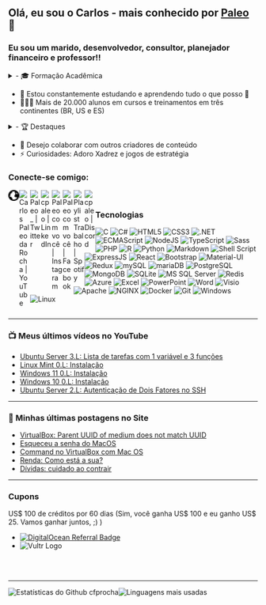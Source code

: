 ## Olá, eu sou o Carlos - mais conhecido por [Paleo][website] 👋

### Eu sou um marido, desenvolvedor, consultor, planejador financeiro e professor!!

<details>
  <summary>- 🎓 Formação Acadêmica</summary>

<!-- FORMACAO:START-->
- Contador
- Analista e Desenvolvedor de Sistemas
- Especialista em Ciências Contábeis
- Especialista em Finanças
- Especialista em Big Data Analytics
- Mestre em Finanças
<!-- FORMACAO:END -->

</details>

<!-- MISCELANEA1:START-->
- 🌱 Estou constantemente estudando e aprendendo tudo o que posso 🤣
- 👨🏻‍🏫 Mais de 20.000 alunos em cursos e treinamentos em três continentes (BR, US e ES)
<!-- MISCELANEA1:END-->

<details>
  <summary>- 🏆 Destaques</summary>

  <!--DESTAQUE:START-->
    - Eleito 3 vezes, umas das 150 pessoas mais influentes do mundo no segmento de tecnologia para pequenas e médias empresas (revista SMB PC Magazine / US)
    - Agraciado com o título de MVP (Profissional mais valioso) pela Microsoft, por 11 anos consecutivos
  <!--DESTAQUE:END-->

</details>

<!--MISCELANEA2:START-->
- 👯 Desejo colaborar com outros criadores de conteúdo
- ⚡ Curiosidades: Adoro Xadrez e jogos de estratégia
<!-- MISCELANEA2:END -->

### Conecte-se comigo:

[<img align="left" alt="carlosfprocha.com.vc" width="22px" src="https://raw.githubusercontent.com/iconic/open-iconic/master/svg/globe.svg" />][website]
[<img align="left" alt="Carlos Paleo da Rocha | YouTube" width="22px" src="https://cdn.simpleicons.org/youtube" />][youtube]
[<img align="left" alt="Paleo_ | Twitter" width="22px" src="https://cdn.simpleicons.org/twitter" />][twitter]
[<img align="left" alt="cpaleo | LinkedIn" width="22px" src="https://cdn.simpleicons.org/linkedin" />][linkedin]
[<img align="left" alt="Paleo com você | Instagram" width="22px" src="https://cdn.simpleicons.org/instagram" />][instagram]
[<img align="left" alt="Paleo com você | Facebook" width="22px" src="https://cdn.simpleicons.org/facebook" />][facebook]
[<img align="left" alt="Playlist Trabalho | Spotify" width="22px" src="https://cdn.simpleicons.org/spotify" />][spotify]
[<img align="left" alt="cpaleo | Discord" width="22px" src="https://cdn.simpleicons.org/discord" />][discord]

<br />

### Tecnologias

<section>
      <img alt="C" src="https://img.shields.io/badge/C-00599C?style=for-the-badge&logo=c&logoColor=white" />
      <img alt="C#" src="https://img.shields.io/badge/C%23-239120?style=for-the-badge&logo=c-sharp&logoColor=white" />
      <img alt="HTML5" src="https://img.shields.io/badge/HTML-239120?style=for-the-badge&logo=html5&logoColor=white" />
      <img alt="CSS3" src="https://img.shields.io/badge/CSS-239120?&style=for-the-badge&logo=css3&logoColor=white" />
      <img alt=".NET" src="https://img.shields.io/badge/.NET-5C2D91?style=for-the-badge&logo=.net&logoColor=white" />
      <img alt="ECMAScript" src="https://img.shields.io/badge/JavaScript-F7DF1E?style=for-the-badge&logo=javascript&logoColor=black" />
      <img alt="NodeJS" src="https://img.shields.io/badge/Node.js-43853D?style=for-the-badge&logo=node.js&logoColor=white" />
      <img alt="TypeScript" src="https://img.shields.io/badge/TypeScript-007ACC?style=for-the-badge&logo=typescript&logoColor=white" />
      <img alt="Sass" src="https://img.shields.io/badge/Sass-CC6699?style=for-the-badge&logo=sass&logoColor=white" />
      <img alt="PHP" src="https://img.shields.io/badge/PHP-777BB4?style=for-the-badge&logo=php&logoColor=white" />
      <img alt="R" src="https://img.shields.io/badge/R-276DC3?style=for-the-badge&logo=r&logoColor=white" />
      <img alt="Python" src="https://img.shields.io/badge/Python-3776AB?style=for-the-badge&logo=python&logoColor=white" />
      <img alt="Markdown" src="https://img.shields.io/badge/Markdown-000000?style=for-the-badge&logo=markdown&logoColor=white" />
      <img alt="Shell Script" src="https://img.shields.io/badge/Shell_Script-121011?style=for-the-badge&logo=gnu-bash&logoColor=white" />
      <img alt="ExpressJS" src="https://img.shields.io/badge/Express.js-404D59?style=for-the-badge" />
      <img alt="React" src="https://img.shields.io/badge/React-20232A?style=for-the-badge&logo=react&logoColor=61DAFB" />
      <img alt="Bootstrap" src="https://img.shields.io/badge/Bootstrap-563D7C?style=for-the-badge&logo=bootstrap&logoColor=white" />
      <img alt="Material-UI" src="https://img.shields.io/badge/Material--UI-0081CB?style=for-the-badge&logo=material-ui&logoColor=white" />
      <img alt="Redux" src="https://img.shields.io/badge/Redux-593D88?style=for-the-badge&logo=redux&logoColor=white" />
      <img alt="mySQL" src="https://img.shields.io/badge/MySQL-00000F?style=for-the-badge&logo=mysql&logoColor=white" />
      <img alt="mariaDB" src="https://img.shields.io/badge/MariaDB-01529E?style=for-the-badge&logo=mariadb&logoColor=white" />
      <img alt="PostgreSQL" src="https://img.shields.io/badge/PostgreSQL-316192?style=for-the-badge&logo=postgresql&logoColor=white" />
      <img alt="MongoDB" src="https://img.shields.io/badge/MongoDB-4EA94B?style=for-the-badge&logo=mongodb&logoColor=white" />
      <img alt="SQLite" src="https://img.shields.io/badge/SQLite-07405E?style=for-the-badge&logo=sqlite&logoColor=white" />
      <img alt="MS SQL Server" src="https://img.shields.io/badge/Microsoft_SQL_Server-CC2927?style=for-the-badge&logo=microsoft-sql-server&logoColor=white" />
      <img alt="Redis" src="https://img.shields.io/badge/Redis-D9281A?style=for-the-badge&logo=redis&logoColor=white" />
      <img alt="Azure" src="https://img.shields.io/badge/Microsoft_Azure-0089D6?style=for-the-badge&logo=microsoft-azure&logoColor=white" />
      <img alt="Excel" src="https://img.shields.io/badge/Microsoft_Excel-217346?style=for-the-badge&logo=microsoft-excel&logoColor=white" />
      <img alt="PowerPoint" src="https://img.shields.io/badge/Microsoft_PowerPoint-B7472A?style=for-the-badge&logo=microsoft-powerpoint&logoColor=white" />
      <img alt="Word" src="https://img.shields.io/badge/Microsoft_Word-2B579A?style=for-the-badge&logo=microsoft-word&logoColor=white" />
      <img alt="Visio" src="https://img.shields.io/badge/Microsoft_Visio-3955A3?style=for-the-badgee&logo=microsoft-visio&logoColor=white" />
      <img alt="Apache" src="https://img.shields.io/badge/Apache-CA2136?style=for-the-badge&logo=apache&logoColor=white" />
      <img alt="NGINX" src="https://img.shields.io/badge/Nginx-009639?style=for-the-badge&logo=nginx&logoColor=white" />
      <img alt="Docker" src="https://img.shields.io/badge/Docker-2496ED?style=for-the-badge&logo=docker&logoColor=white" />
      <img alt="Git" src="https://img.shields.io/badge/Git-E34F26?style=for-the-badge&logo=git&logoColor=white" />
      <img alt="Windows" src="https://img.shields.io/badge/Windows-017AD7?style=for-the-badge&logo=windows&logoColor=white" />
      <img alt="Linux" src="https://img.shields.io/badge/Linux-E34F26?style=for-the-badge&logo=linux&logoColor=black" />
</section>

<br />

---

### 📺 Meus últimos vídeos no YouTube
<!-- YOUTUBE:START -->
- [Ubuntu Server 3.L: Lista de tarefas com 1 variável e 3 funções](https://www.youtube.com/watch?v=UovKBFpzlWQ)
- [Linux Mint 0.L: Instalação](https://www.youtube.com/watch?v=p-_5_XSvaz0)
- [Windows 11 0.L: Instalação](https://www.youtube.com/watch?v=6CoFl1WRL6I)
- [Windows 10 0.L: Instalação](https://www.youtube.com/watch?v=uR5w4BkW-P0)
- [Ubuntu Server 2.L: Autenticação de Dois Fatores no SSH](https://www.youtube.com/watch?v=2__eWqmaYF4)
<!-- YOUTUBE:END -->

---

### 📕 Minhas últimas postagens no Site
<!-- SITE:START -->
- [VirtualBox: Parent UUID of medium does not match UUID](https://www.carlosfprocha.com.vc/virtualbox-parent-uuid-of-medium-does-not-match-uuid/?utm_source=rss&utm_medium=rss&utm_campaign=virtualbox-parent-uuid-of-medium-does-not-match-uuid)
- [Esqueceu a senha do MacOS](https://www.carlosfprocha.com.vc/esqueceu-a-senha-do-macos/?utm_source=rss&utm_medium=rss&utm_campaign=esqueceu-a-senha-do-macos)
- [Command no VirtualBox com Mac OS](https://www.carlosfprocha.com.vc/command-no-virtualbox-com-mac-os/?utm_source=rss&utm_medium=rss&utm_campaign=command-no-virtualbox-com-mac-os)
- [Renda: Como está a sua?](https://www.carlosfprocha.com.vc/renda-como-esta-a-sua/?utm_source=rss&utm_medium=rss&utm_campaign=renda-como-esta-a-sua)
- [Dívidas: cuidado ao contrair](https://www.carlosfprocha.com.vc/dividas-cuidado-ao-contrair/?utm_source=rss&utm_medium=rss&utm_campaign=dividas-cuidado-ao-contrair)
<!-- SITE:END -->

---

### Cupons
US$ 100 de créditos por 60 dias (Sim, você ganha US$ 100 e eu ganho US$ 25. Vamos ganhar juntos, ;) )
- [![DigitalOcean Referral Badge](https://web-platforms.sfo2.cdn.digitaloceanspaces.com/WWW/Badge%201.svg)][DigitalOcean]
- [<img align="left" alt="Vultr Logo" src="https://www.vultr.com/media/logo_onwhite.svg" width="200">][Vultr]

<br />
<br />

---

<img align="left" alt="Estatísticas do Github cfprocha" src="https://github-readme-stats.vercel.app/api?username=cfprocha&show_icons=true&hide_border=true&hide=stars,prs,issues,contribs&count_private=true&theme=tokionight" />

![Linguagens mais usadas](https://github-readme-stats.vercel.app/api/top-langs/?username=cfprocha&theme=blue-green)

[website]: https://carlosfprocha.com.vc
[twitter]: https://twitter.com/Paleo_
[youtube]: https://www.youtube.com/c/CarlosPaleodaRocha
[instagram]: https://www.instagram.com/paleocomvc/
[facebook]: https://www.facebook.com/PaleoComVc
[spotify]: https://open.spotify.com/playlist/38V33780ukzHkfVs8vuPkm?si=f53706426aa94b4f
[discord]: http://discordapp.com/users/740353831178731591
[linkedin]: https://br.linkedin.com/in/cpaleo
[DigitalOcean]: https://www.digitalocean.com/?refcode=9772a19d8d0f&utm_campaign=Referral_Invite&utm_medium=Referral_Program&utm_source=badge
[Vultr]: https://www.vultr.com/?ref=8919321-6G

